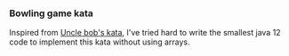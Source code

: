 ### Bowling game kata

Inspired from [Uncle bob's kata](http://butunclebob.com/ArticleS.UncleBob.TheBowlingGameKata), I've tried hard to write
the smallest java 12 code to implement this kata without using arrays.
